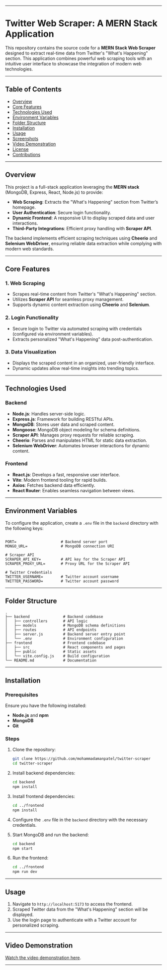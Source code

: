 
---

# Twitter Web Scraper: A MERN Stack Application

This repository contains the source code for a **MERN Stack Web Scraper** designed to extract real-time data from Twitter's "What's Happening" section. This application combines powerful web scraping tools with an intuitive user interface to showcase the integration of modern web technologies.

---

## Table of Contents
- [Overview](#overview)
- [Core Features](#core-features)
- [Technologies Used](#technologies-used)
- [Environment Variables](#environment-variables)
- [Folder Structure](#folder-structure)
- [Installation](#installation)
- [Usage](#usage)
- [Screenshots](#screenshots)
- [Video Demonstration](#video-demonstration)
- [License](#license)
- [Contributions](#contributions)

---

## Overview

This project is a full-stack application leveraging the **MERN stack** (MongoDB, Express, React, Node.js) to provide:
- **Web Scraping**: Extracts the "What's Happening" section from Twitter’s homepage.
- **User Authentication**: Secure login functionality.
- **Dynamic Frontend**: A responsive UI to display scraped data and user interactions.
- **Third-Party Integrations**: Efficient proxy handling with **Scraper API**.

The backend implements efficient scraping techniques using **Cheerio** and **Selenium WebDriver**, ensuring reliable data extraction while complying with modern web standards.

---

## Core Features

### 1. **Web Scraping**
- Scrapes real-time content from Twitter's "What's Happening" section.
- Utilizes **Scraper API** for seamless proxy management.
- Supports dynamic content extraction using **Cheerio** and **Selenium**.

### 2. **Login Functionality**
- Secure login to Twitter via automated scraping with credentials (configured via environment variables).
- Extracts personalized "What's Happening" data post-authentication.

### 3. **Data Visualization**
- Displays the scraped content in an organized, user-friendly interface.
- Dynamic updates allow real-time insights into trending topics.

---

## Technologies Used

### Backend
- **Node.js**: Handles server-side logic.
- **Express.js**: Framework for building RESTful APIs.
- **MongoDB**: Stores user data and scraped content.
- **Mongoose**: MongoDB object modeling for schema definitions.
- **Scraper API**: Manages proxy requests for reliable scraping.
- **Cheerio**: Parses and manipulates HTML for static data extraction.
- **Selenium WebDriver**: Automates browser interactions for dynamic content.

### Frontend
- **React.js**: Develops a fast, responsive user interface.
- **Vite**: Modern frontend tooling for rapid builds.
- **Axios**: Fetches backend data efficiently.
- **React Router**: Enables seamless navigation between views.

---

## Environment Variables

To configure the application, create a `.env` file in the `backend` directory with the following keys:

```env

PORT=                    # Backend server port
MONGO_URL=               # MongoDB connection URI

# Scraper API
SCRAPER_API_KEY=         # API key for the Scraper API
SCRAPER_PROXY_URL=       # Proxy URL for the Scraper API

# Twitter Credentials
TWITTER_USERNAME=        # Twitter account username
TWITTER_PASSWORD=        # Twitter account password

```

---

## Folder Structure

```
.
├── backend               # Backend codebase
│   ├── controllers       # API logic
│   ├── models            # MongoDB schema definitions
│   ├── routes            # API endpoints
│   ├── server.js         # Backend server entry point
│   └── .env              # Environment configuration
├── frontend              # Frontend codebase
│   ├── src               # React components and pages
│   ├── public            # Static assets
│   └── vite.config.js    # Build configuration
└── README.md             # Documentation
```

---

## Installation

### Prerequisites
Ensure you have the following installed:
- **Node.js** and **npm**
- **MongoDB**
- **Git**

### Steps
1. Clone the repository:
   ```bash
   git clone https://github.com/mohammadamanpatel/twitter-scraper
   cd twitter-scraper
   ```

2. Install backend dependencies:
   ```bash
   cd backend
   npm install
   ```

3. Install frontend dependencies:
   ```bash
   cd ../frontend
   npm install
   ```

4. Configure the `.env` file in the `backend` directory with the necessary credentials.

5. Start MongoDB and run the backend:
   ```bash
   cd backend
   npm start
   ```

6. Run the frontend:
   ```bash
   cd ../frontend
   npm run dev
   ```

---

## Usage

1. Navigate to `http://localhost:5173` to access the frontend.
2. Scraped Twitter data from the "What's Happening" section will be displayed.
3. Use the login page to authenticate with a Twitter account for personalized scraping.

---


## Video Demonstration
[Watch the video demonstration here](https://drive.google.com/file/d/1Wzwa2MTcQpSEmFBOpVM2r2wDNrUZmIxs/view?usp=sharing).

---

